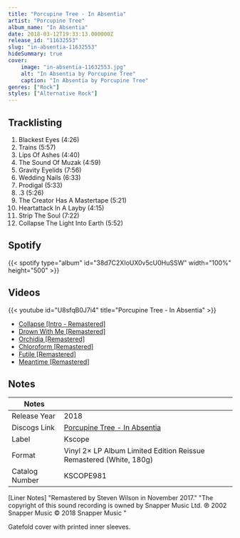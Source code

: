 ```yaml
---
title: "Porcupine Tree - In Absentia"
artist: "Porcupine Tree"
album_name: "In Absentia"
date: 2018-03-12T19:33:13.000000Z
release_id: "11632553"
slug: "in-absentia-11632553"
hideSummary: true
cover:
    image: "in-absentia-11632553.jpg"
    alt: "In Absentia by Porcupine Tree"
    caption: "In Absentia by Porcupine Tree"
genres: ["Rock"]
styles: ["Alternative Rock"]
---
```


## Tracklisting
1. Blackest Eyes (4:26)
2. Trains (5:57)
3. Lips Of Ashes (4:40)
4. The Sound Of Muzak (4:59)
5. Gravity Eyelids (7:56)
6. Wedding Nails (6:33)
7. Prodigal (5:33)
8. .3 (5:26)
9. The Creator Has A Mastertape (5:21)
10. Heartattack In A Layby (4:15)
11. Strip The Soul (7:22)
12. Collapse The Light Into Earth (5:52)


## Spotify
{{< spotify type="album" id="38d7C2XIoUX0v5cU0HuSSW" width="100%" height="500" >}}



## Videos
{{< youtube id="U8sfqB0J7i4" title="Porcupine Tree - In Absentia" >}}
- [Collapse [Intro - Remastered]](https://www.youtube.com/watch?v=-8JbDjln3rc)
- [Drown With Me [Remastered]](https://www.youtube.com/watch?v=VsG5tIBUk6Y)
- [Orchidia [Remastered]](https://www.youtube.com/watch?v=LjbYGYqVSx8)
- [Chloroform [Remastered]](https://www.youtube.com/watch?v=3GVBLqa8JMM)
- [Futile [Remastered]](https://www.youtube.com/watch?v=YN-N_YSXhcg)
- [Meantime [Remastered]](https://www.youtube.com/watch?v=JNmaWGOnJz0)

## Notes
| Notes          |             |
| ---------------| ----------- |
| Release Year   | 2018 |
| Discogs Link   | [Porcupine Tree - In Absentia](https://www.discogs.com/release/11632553-Porcupine-Tree-In-Absentia) |
| Label          | Kscope |
| Format         | Vinyl 2× LP Album Limited Edition Reissue Remastered (White, 180g) |
| Catalog Number | KSCOPE981 |

[Liner Notes]
"Remastered by Steven Wilson in November 2017."
"The copyright of this sound recording is owned by Snapper Music Ltd. ℗ 2002 Snapper Music © 2018 Snapper Music "

Gatefold cover with printed inner sleeves. 

